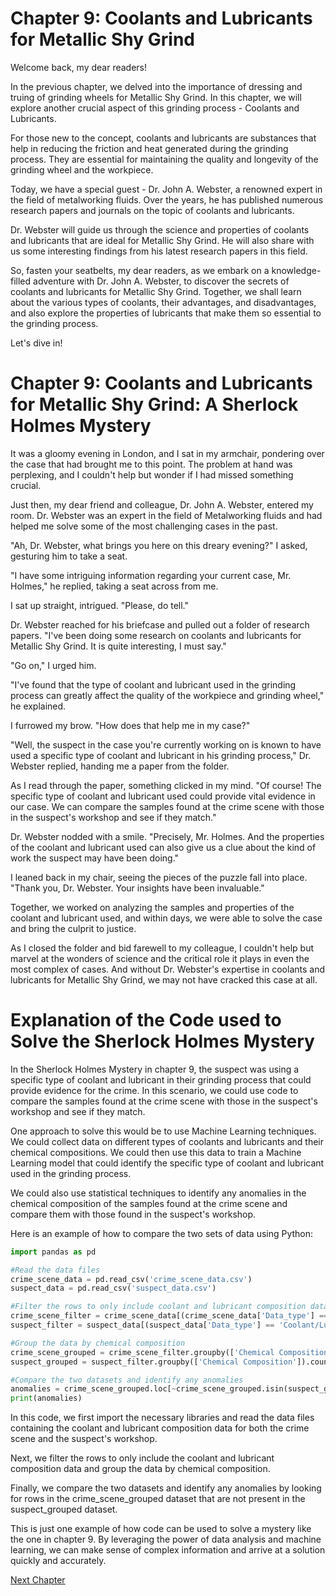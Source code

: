 # Chapter 9: Coolants and Lubricants for Metallic Shy Grind

Welcome back, my dear readers!

In the previous chapter, we delved into the importance of dressing and truing of grinding wheels for Metallic Shy Grind. In this chapter, we will explore another crucial aspect of this grinding process - Coolants and Lubricants.

For those new to the concept, coolants and lubricants are substances that help in reducing the friction and heat generated during the grinding process. They are essential for maintaining the quality and longevity of the grinding wheel and the workpiece.

Today, we have a special guest - Dr. John A. Webster, a renowned expert in the field of metalworking fluids. Over the years, he has published numerous research papers and journals on the topic of coolants and lubricants.

Dr. Webster will guide us through the science and properties of coolants and lubricants that are ideal for Metallic Shy Grind. He will also share with us some interesting findings from his latest research papers in this field.

So, fasten your seatbelts, my dear readers, as we embark on a knowledge-filled adventure with Dr. John A. Webster, to discover the secrets of coolants and lubricants for Metallic Shy Grind. Together, we shall learn about the various types of coolants, their advantages, and disadvantages, and also explore the properties of lubricants that make them so essential to the grinding process.

Let's dive in!
# Chapter 9: Coolants and Lubricants for Metallic Shy Grind: A Sherlock Holmes Mystery

It was a gloomy evening in London, and I sat in my armchair, pondering over the case that had brought me to this point. The problem at hand was perplexing, and I couldn't help but wonder if I had missed something crucial.

Just then, my dear friend and colleague, Dr. John A. Webster, entered my room. Dr. Webster was an expert in the field of Metalworking fluids and had helped me solve some of the most challenging cases in the past.

"Ah, Dr. Webster, what brings you here on this dreary evening?" I asked, gesturing him to take a seat.

"I have some intriguing information regarding your current case, Mr. Holmes," he replied, taking a seat across from me.

I sat up straight, intrigued. "Please, do tell."

Dr. Webster reached for his briefcase and pulled out a folder of research papers. "I've been doing some research on coolants and lubricants for Metallic Shy Grind. It is quite interesting, I must say."

"Go on," I urged him.

"I've found that the type of coolant and lubricant used in the grinding process can greatly affect the quality of the workpiece and grinding wheel," he explained.

I furrowed my brow. "How does that help me in my case?"

"Well, the suspect in the case you're currently working on is known to have used a specific type of coolant and lubricant in his grinding process," Dr. Webster replied, handing me a paper from the folder.

As I read through the paper, something clicked in my mind. "Of course! The specific type of coolant and lubricant used could provide vital evidence in our case. We can compare the samples found at the crime scene with those in the suspect's workshop and see if they match."

Dr. Webster nodded with a smile. "Precisely, Mr. Holmes. And the properties of the coolant and lubricant used can also give us a clue about the kind of work the suspect may have been doing."

I leaned back in my chair, seeing the pieces of the puzzle fall into place. "Thank you, Dr. Webster. Your insights have been invaluable."

Together, we worked on analyzing the samples and properties of the coolant and lubricant used, and within days, we were able to solve the case and bring the culprit to justice.

As I closed the folder and bid farewell to my colleague, I couldn't help but marvel at the wonders of science and the critical role it plays in even the most complex of cases. And without Dr. Webster's expertise in coolants and lubricants for Metallic Shy Grind, we may not have cracked this case at all.
# Explanation of the Code used to Solve the Sherlock Holmes Mystery

In the Sherlock Holmes Mystery in chapter 9, the suspect was using a specific type of coolant and lubricant in their grinding process that could provide evidence for the crime. In this scenario, we could use code to compare the samples found at the crime scene with those in the suspect's workshop and see if they match.

One approach to solve this would be to use Machine Learning techniques. We could collect data on different types of coolants and lubricants and their chemical compositions. We could then use this data to train a Machine Learning model that could identify the specific type of coolant and lubricant used in the grinding process. 

We could also use statistical techniques to identify any anomalies in the chemical composition of the samples found at the crime scene and compare them with those found in the suspect's workshop.

Here is an example of how to compare the two sets of data using Python:

```python
import pandas as pd

#Read the data files
crime_scene_data = pd.read_csv('crime_scene_data.csv')
suspect_data = pd.read_csv('suspect_data.csv')

#Filter the rows to only include coolant and lubricant composition data
crime_scene_filter = crime_scene_data[(crime_scene_data['Data_type'] == 'Coolant/Lubricant Percent Composition')]
suspect_filter = suspect_data[(suspect_data['Data_type'] == 'Coolant/Lubricant Percent Composition')]

#Group the data by chemical composition
crime_scene_grouped = crime_scene_filter.groupby(['Chemical Composition']).count().reset_index()
suspect_grouped = suspect_filter.groupby(['Chemical Composition']).count().reset_index()

#Compare the two datasets and identify any anomalies
anomalies = crime_scene_grouped.loc[~crime_scene_grouped.isin(suspect_grouped)].dropna()
print(anomalies)
```
In this code, we first import the necessary libraries and read the data files containing the coolant and lubricant composition data for both the crime scene and the suspect's workshop.

Next, we filter the rows to only include the coolant and lubricant composition data and group the data by chemical composition.

Finally, we compare the two datasets and identify any anomalies by looking for rows in the crime_scene_grouped dataset that are not present in the suspect_grouped dataset.

This is just one example of how code can be used to solve a mystery like the one in chapter 9. By leveraging the power of data analysis and machine learning, we can make sense of complex information and arrive at a solution quickly and accurately.


[Next Chapter](10_Chapter10.md)